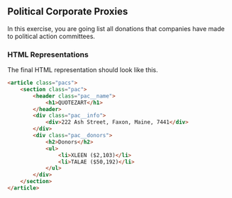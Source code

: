 ## Political Corporate Proxies

In this exercise, you are going list all donations that companies have made to political action committees.

### HTML Representations

The final HTML representation should look like this.

```html
<article class="pacs">
    <section class="pac">
        <header class="pac__name">
            <h1>QUOTEZART</h1>
        </header>
        <div class="pac__info">
            <div>222 Ash Street, Faxon, Maine, 7441</div>
        </div>
        <div class="pac__donors">
            <h2>Donors</h2>
            <ul>
                <li>XLEEN ($2,103)</li>
                <li>TALAE ($50,192)</li>
            </ul>
        </div>
    </section>
</article>
```